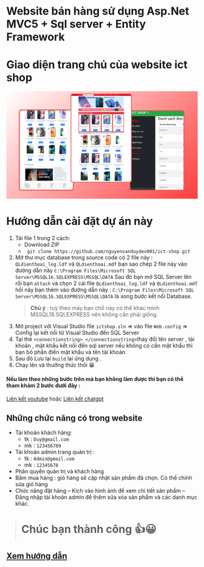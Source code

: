 #  **Website bán hàng sử dụng Asp.Net MVC5 + Sql server + Entity Framework**


# Giao diện trang chủ của website ict shop
![Anhsanpham](./Ictshop/Images/demo/demoweb.png)

# Hướng dẫn cài đặt dự án này

1. Tải file 1 trong 2 cách:
   - Download ZIP 
   - `` git clone https://github.com/nguyenvanduydev001/ict-shop.git``
2. Mở thư mục database trong source code có 2 file này  : `QLdienthoai_log.ldf` và `QLdienthoai.mdf` bạn sao chép 2 file này vào đường dẫn này `C:\Program Files\Microsoft SQL Server\MSSQL16.SQLEXPRESS\MSSQL\DATA` Sau đó bạn mở SQL Server lên rồi bạn `attach` và chọn 2 cái file `QLdienthoai_log.ldf` và `QLdienthoai.mdf` hồi nãy bạn thêm vào đường dẫn này : `C:\Program Files\Microsoft SQL Server\MSSQL16.SQLEXPRESS\MSSQL\DATA` là xong bước kết nối Database.
    >**Chú ý** : tuỳ theo máy bạn chỗ này có thể khác mình MSSQL16.SQLEXPRESS nên không cần phải giống.
4. Mở project với Visual Studio file ``ictshop.sln`` => vào file ``Web.config`` => Config lại kết nối từ Visual Studio đến SQL Server
5. Tại thẻ ``<connectionstring> </connectionstring>``thay đổi tên server , tài khoản , mật khẩu kết nối đến sql server nếu không có cần mật khẩu thì bạn bỏ phần điền mật khầu và tên tài khoản.
6. Sau đó Lưu lại `build` lại ứng dụng . 
7. Chạy lên và thưởng thức thôi 😁

#### Nếu làm theo những bước trên mà bạn không làm được thì bạn  có thể tham khảm 2 bước đưới đây :

[Liên kết youtube](https://youtu.be/PppZUa1h4hQ?si=ZUkyH8XEKkrvgEEP) hoặc [Liên kết chatgpt](https://chatgpt.com/)

## Những chức năng có trong website 
- Tài khoản khách hàng:
  - tk : `Duy@gmail.com`
  - mk : `123456789`
- Tài khoản admin trang quản trị :
  - tk : `Admin@gmail.com`
  - mk : `12345678`
- Phân quyền quản trị và khách hàng
- Bấm mua hàng : giỏ hàng sẽ cập nhật sản phẩm đã chọn.
Có thể chỉnh sửa giỏ hàng 
- Chức năng đặt hàng 
– Kích vào hình ảnh để xem chi tiết sản phẩm
– Đăng nhập tài khoản admin để thêm sửa xóa sản phẩm và các danh mục khác.
> # Chúc bạn thành công 👍😀

## [Xem hướng dẫn](https://nguyenvanduydev001.github.io/ict-shop/)

